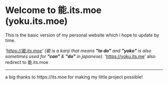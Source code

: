 # Welcome to 能.its.moe (yoku.its.moe)
This is the basic version of my personal website which i hope to update by time.

*'https://能.its.moe' (能  is a kanji that means **"to do"** and **"yoko"** is also sometimes used for **"can"** & **"do"** in japanese).*
'https://yoku.its.me' also redirect to 能.its.moe

<hr>
a big thanks to https://its.moe for making my little project possible!


